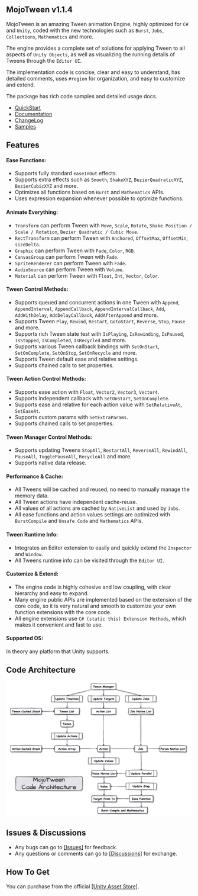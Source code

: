 ## MojoTween v1.1.4

MojoTween is an amazing Tween animation Engine, highly optimized for `C#` and `Unity`, coded with the new technologies such as `Burst`, `Jobs`, `Collections`, `Mathematics` and more.

The engine provides a complete set of solutions for applying Tween to all aspects of `Unity Objects`, as well as visualizing the running details of Tweens through the `Editor UI`.

The implementation code is concise, clear and easy to understand, has detailed comments, uses `#region` for organization, and easy to customize and extend.

The package has rich code samples and detailed usage docs.

 * [QuickStart](./Documentation/QuickStart-en.md)
 * [Documentation](./Documentation/Documentation-en.md)
 * [ChangeLog](./Documentation/ChangeLog-en.md)
 * [Samples](./Samples)

## Features

#### Ease Functions:

* Supports fully standard `easeInOut` effects.
* Supports extra effects such as `Smooth`, `ShakeXYZ`, `BezierQuadraticXYZ`, `BezierCubicXYZ` and more.
* Optimizes all functions based on `Burst` and `Mathematics` APIs.
* Uses expression expansion whenever possible to optimize functions.

#### Animate Everything:

* `Transform` can perform Tween with `Move`, `Scale`, `Rotate`, `Shake Position / Scale / Rotation`, `Bezier Quadratic / Cubic Move`.
* `RectTransform` can perform Tween with `Anchored`, `OffsetMax`, `OffsetMin`, `sizeDelta`.
* `Graphic` can perform Tween with `Fade`, `Color`, `RGB`.
* `CanvasGroup` can perform Tween with `Fade`.
* `SpriteRenderer` can perform Tween with `Fade`.
* `AudioSource` can perform Tween with `Volume`.
* `Material` can perform Tween with `Float`, `Int`, `Vector`, `Color`.

#### Tween Control Methods:

* Supports queued and concurrent actions in one Tween with `Append`, `AppendInterval`, `AppendCallback`, `AppendIntervalCallback`, `Add`, `AddWithDelay`, `AddDelayCallback`, `AddAfterAppend` and more.
* Supports Tween `Play`, `Rewind`, `Restart`, `GotoStart`, `Reverse`, `Stop`, `Pause` and more.
* Supports rich Tween state test with `IsPlaying`, `IsRewinding`, `IsPaused`, `IsStopped`, `IsCompleted`, `IsRecycled` and more.
* Supports various Tween callback bindings with `SetOnStart`, `SetOnComplete`, `SetOnStop`, `SetOnRecycle` and more.
* Supports Tween default ease and relative settings.
* Supports chained calls to set properties.

#### Tween Action Control Methods:

* Supports ease action with `Float`, `Vector2`, `Vector3`, `Vector4`.
* Supports independent callback with `SetOnStart`, `SetOnComplete`.
* Supports ease and relative for each action value with `SetRelativeAt`, `SetEaseAt`.
* Supports custom params with `SetExtraParams`.
* Supports chained calls to set properties.

#### Tween Manager Control Methods:

* Supports updating Tweens `StopAll`, `RestartAll`, `ReverseAll`, `RewindAll`, `PauseAll`, `TogglePauseAll`, `RecycleAll` and more.
* Supports native data release.

#### Performance & Cache:

* All Tweens will be cached and reused, no need to manually manage the memory data.
* All Tween actions have independent cache-reuse.
* All values of all actions are cached by `NativeList` and used by `Jobs`.
* All ease functions and action values settings are optimized with `BurstCompile` and `Unsafe Code` and `Mathematics` APIs.

#### Tween Runtime Info:

* Integrates an Editor extension to easily and quickly extend the `Inspector` and `Window`.
* All Tweens runtime info can be visited through the `Editor UI`.

#### Customize & Extend:

* The engine code is highly cohesive and low coupling, with clear hierarchy and easy to expand.
* Many engine public APIs are implemented based on the extension of the core code, so it is very natural and smooth to customize your own function extensions with the core code.
* All engine extensions use `C# (static this) Extension Methods`, which makes it convenient and fast to use.

#### Supported OS:

In theory any platform that Unity supports.

## Code Architecture

![MojoTween Code Architecture](./Documentation/CodeArchitecture.png "MojoTween Code Architecture")

## Issues & Discussions

* Any bugs can go to [[Issues]](https://github.com/scottcgi/MojoTween/issues) for feedback.
* Any questions or comments can go to [[Discussions]](https://github.com/scottcgi/MojoTween/discussions) for exchange.


## How To Get

You can purchase from the official [[Unity Asset Store]](
https://assetstore.unity.com/packages/tools/animation/mojotween-241189).

